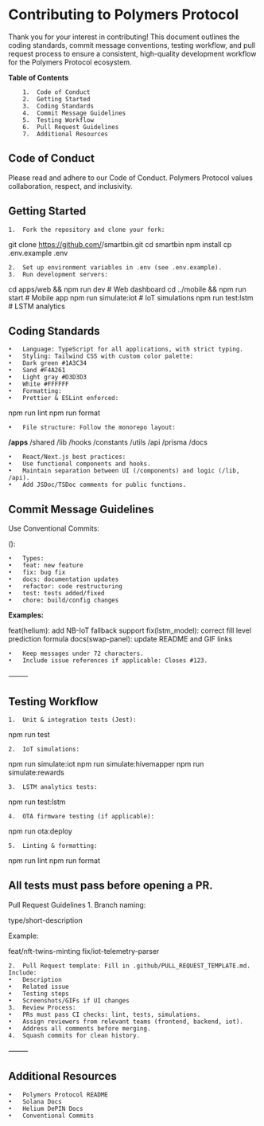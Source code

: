# Contributing to Polymers Protocol

Thank you for your interest in contributing! This document outlines the coding standards, commit message conventions, testing workflow, and pull request process to ensure a consistent, high-quality development workflow for the Polymers Protocol ecosystem.

**Table of Contents**
```
	1.	Code of Conduct
	2.	Getting Started
	3.	Coding Standards
	4.	Commit Message Guidelines
	5.	Testing Workflow
	6.	Pull Request Guidelines
	7.	Additional Resources
```

## Code of Conduct

Please read and adhere to our Code of Conduct.
Polymers Protocol values collaboration, respect, and inclusivity.


## Getting Started
	1.	Fork the repository and clone your fork:

git clone https://github.com/<your-username>/smartbin.git
cd smartbin
npm install
cp .env.example .env


	2.	Set up environment variables in .env (see .env.example).
	3.	Run development servers:

cd apps/web && npm run dev      # Web dashboard
cd ../mobile && npm run start   # Mobile app
npm run simulate:iot            # IoT simulations
npm run test:lstm               # LSTM analytics


## Coding Standards
	•	Language: TypeScript for all applications, with strict typing.
	•	Styling: Tailwind CSS with custom color palette:
	•	Dark green #1A3C34
	•	Sand #F4A261
	•	Light gray #D3D3D3
	•	White #FFFFFF
	•	Formatting:
	•	Prettier & ESLint enforced:

npm run lint
npm run format


	•	File structure: Follow the monorepo layout:

**/apps**
/shared
/lib
/hooks
/constants
/utils
/api
/prisma
/docs


	•	React/Next.js best practices:
	•	Use functional components and hooks.
	•	Maintain separation between UI (/components) and logic (/lib, /api).
	•	Add JSDoc/TSDoc comments for public functions.
	

## Commit Message Guidelines

Use Conventional Commits:

<type>(<scope>): <short description>

	•	Types:
	•	feat: new feature
	•	fix: bug fix
	•	docs: documentation updates
	•	refactor: code restructuring
	•	test: tests added/fixed
	•	chore: build/config changes

**Examples:**

feat(helium): add NB-IoT fallback support
fix(lstm_model): correct fill level prediction formula
docs(swap-panel): update README and GIF links

	•	Keep messages under 72 characters.
	•	Include issue references if applicable: Closes #123.

⸻

## Testing Workflow
	1.	Unit & integration tests (Jest):

npm run test


	2.	IoT simulations:

npm run simulate:iot
npm run simulate:hivemapper
npm run simulate:rewards


	3.	LSTM analytics tests:

npm run test:lstm


	4.	OTA firmware testing (if applicable):

npm run ota:deploy


	5.	Linting & formatting:

npm run lint
npm run format



## All tests must pass before opening a PR.


Pull Request Guidelines
	1.	Branch naming:

type/short-description

Example:

feat/nft-twins-minting
fix/iot-telemetry-parser


	2.	Pull Request template: Fill in .github/PULL_REQUEST_TEMPLATE.md. Include:
	•	Description
	•	Related issue
	•	Testing steps
	•	Screenshots/GIFs if UI changes
	3.	Review Process:
	•	PRs must pass CI checks: lint, tests, simulations.
	•	Assign reviewers from relevant teams (frontend, backend, iot).
	•	Address all comments before merging.
	4.	Squash commits for clean history.

⸻

## Additional Resources
	•	Polymers Protocol README
	•	Solana Docs
	•	Helium DePIN Docs
	•	Conventional Commits
